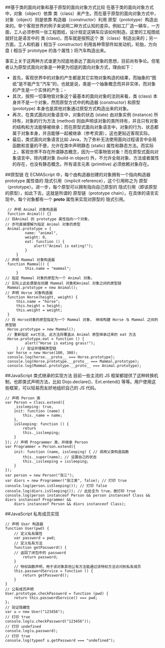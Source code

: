 ##基于类的面向对象和基于原型的面向对象方式比较
在基于类的面向对象方式中，对象（object）依靠 类（class）来产生。而在基于原型的面向对象方式中，对象（object）则是依靠 构造器（constructor）利用 原型（prototype）构造出来的。举个客观世界的例子来说明二种方式认知的差异。例如工厂造一辆车，一方面，工人必须参照一张工程图纸，设计规定这辆车应该如何制造。这里的工程图纸就好比是语言中的 类 (class)，而车就是按照这个 类（class）制造出来的；另一方面，工人和机器 ( 相当于 constructor) 利用各种零部件如发动机，轮胎，方向盘 ( 相当于 prototype 的各个属性 ) 将汽车构造出来。

事实上关于这两种方式谁更为彻底地表达了面向对象的思想，目前尚有争论。但笔者认为原型式面向对象是一种更为彻底的面向对象方式，理由如下：

- 首先，客观世界中的对象的产生都是其它实物对象构造的结果，而抽象的“图纸”是不能产生“汽车”的，也就是说，类是一个抽象概念而并非实体，而对象的产生是一个实体的产生；- 
- 其次，按照一切事物皆对象这个最基本的面向对象的法则来看，类 (class) 本身并不是一个对象，然而原型方式中的构造器 (constructor) 和原型 (prototype) 本身也是其他对象通过原型方式构造出来的对象。
- 再次，在类式面向对象语言中，对象的状态 (state) 由对象实例 (instance) 所持有，对象的行为方法 (method) 则由声明该对象的类所持有，并且只有对象的结构和方法能够被继承；而在原型式面向对象语言中，对象的行为、状态都属于对象本身，并且能够一起被继承（参考资源），这也更贴近客观实际。
- 最后，类式面向对象语言比如 Java，为了弥补无法使用面向过程语言中全局函数和变量的不便，允许在类中声明静态 (static) 属性和静态方法。而实际上，客观世界不存在所谓静态概念，因为一切事物皆对象！而在原型式面向对象语言中，除内建对象 (build-in object) 外，不允许全局对象、方法或者属性的存在，也没有静态概念。所有语言元素 (primitive) 必须依赖对象存在。

##原型链
在 ECMAScript 中，每个由构造器创建的对象拥有一个指向构造器 prototype 属性值的 隐式引用（implicit reference），这个引用称之为 原型（prototype）。进一步，每个原型可以拥有指向自己原型的 隐式引用（即该原型的原型），如此下去，这就是所谓的 原型链（prototype chain）。在具体的语言实现中，每个对象都有一个 __proto__ 属性来实现对原型的 隐式引用。

```
 // 声明 Animal 对象构造器 
 function Animal() {} 
// 将Animal 的 prototype 属性指向一个对象， 
// 亦可直接理解为指定 Animal 对象的原型 
 Animal.prototype = {
         name: "animal",
         weight: 0,
         eat: function () {
             alert("Animal is eating!");
         }
     } 
// 声明 Mammal 对象构造器 
 function Mammal() {
         this.name = "mammal";
     } 
// 指定 Mammal 对象的原型为一个 Animal 对象。 
// 实际上此处便是在创建 Mammal 对象和Animal 对象之间的原型链 
 Mammal.prototype = new Animal(); 
// 声明 Horse 对象构造器 
 function Horse(height, weight) {
     this.name = "horse";
     this.height = height;
     this.weight = weight;
 } 
// 将 Horse对象的原型指定为一个 Mammal 对象， 继续构建 Horse 与 Mammal 之间的原型链 
 Horse.prototype = new Mammal();
 // 重新指定 eat方法, 此方法将覆盖从 Animal 原型继承过来的 eat 方法 
 Horse.prototype.eat = function () {
         alert("Horse is eating grass!");
     } // 验证并理解原型链 
 var horse = new Horse(100, 300);
 console.log(horse.__proto__ === Horse.prototype);
 console.log(Horse.prototype.__proto__ === Mammal.prototype);
 console.log(Mammal.prototype.__proto__ === Animal.prototype);
```

##JavaScript 类式继承的实现方法
目前一些主流的 JS 框架都提供了这种转换机制，也即类式声明方法，比如 Dojo.declare()、Ext.entend() 等等。用户使用这些框架，可以轻易而友好地组织自己的 JS 代码。

```
// 声明 Person 类 
var Person = Class.extend({
    _issleeping: true,
    init: function (name) {
        this._name = name;
    },
    isSleeping: function () {
        return
        this._issleeping;
    }
}); // 声明 Programmer 类，并继承 Person 
var Programmer = Person.extend({
    init: function (name, issleeping) { // 调用父类构造函数 
        this._super(name); // 设置自己的状态
        this._issleeping = issleeping;
    }
});
var person = new Person("张三");
var diors = new Programmer("张江男", false); // 打印 true 
console.log(person.isSleeping()); // 打印 false
console.log(diors.isSleeping()); // 此处全为 true，故打印 true 
console.log(person instanceof Person && person instanceof Class && diors instanceof Programmer &&
    diors instanceof Person && diors instanceof Class);
```

##JavaScript 私有成员实现
```
// 声明 User 构造器 
function User(pwd) { 
    // 定义私有属性 
    var password = pwd;
    // 定义私有方法 
    function getPassword() { 
    // 返回了闭包中的 password 
        return password;
    } 
    // 特权函数声明，用于该对象其他公有方法能通过该特权方法访问到私有成员 
    this.passwordService = function () {
        return getPassword();
    }
} 
// 公有成员声明 
User.prototype.checkPassword = function (pwd) {
    return this.passwordService() === pwd;
}; 
// 验证隐藏性 
var u = new User("123456"); 
// 打印 true 
console.log(u.checkPassword("123456")); 
// 打印 undefined 
console.log(u.password); 
// 打印 true 
console.log(typeof u.getPassword === "undefined");
```



























